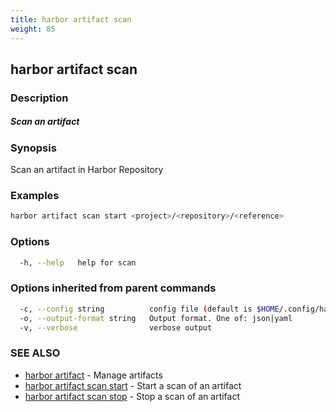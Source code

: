 ```yaml
---
title: harbor artifact scan
weight: 85
---
```

## harbor artifact scan

### Description

##### Scan an artifact

### Synopsis

Scan an artifact in Harbor Repository

### Examples

```sh
harbor artifact scan start <project>/<repository>/<reference>
```

### Options

```sh
  -h, --help   help for scan
```

### Options inherited from parent commands

```sh
  -c, --config string          config file (default is $HOME/.config/harbor-cli/config.yaml)
  -o, --output-format string   Output format. One of: json|yaml
  -v, --verbose                verbose output
```

### SEE ALSO

* [harbor artifact](harbor-artifact.md)	 - Manage artifacts
* [harbor artifact scan start](harbor-artifact-scan-start.md)	 - Start a scan of an artifact
* [harbor artifact scan stop](harbor-artifact-scan-stop.md)	 - Stop a scan of an artifact


